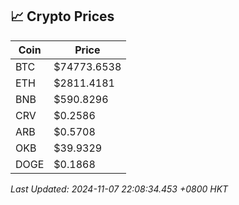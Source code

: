 ## 📈 Crypto Prices

| Coin | Price |
| ---- | ----- |
| BTC | $74773.6538 |
| ETH | $2811.4181 |
| BNB | $590.8296 |
| CRV | $0.2586 |
| ARB | $0.5708 |
| OKB | $39.9329 |
| DOGE | $0.1868 |

_Last Updated: 2024-11-07 22:08:34.453 +0800 HKT_